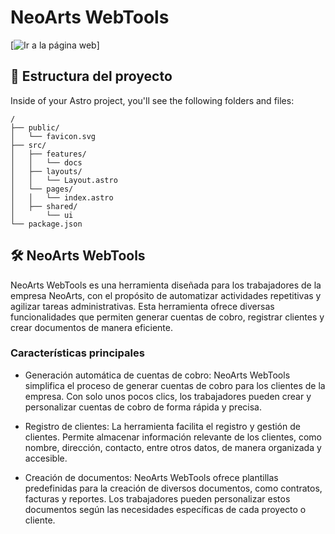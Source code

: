# NeoArts WebTools


[![Ir a la página web](https://neoarts.com.co/)]

## 🚀 Estructura del proyecto

Inside of your Astro project, you'll see the following folders and files:

```text
/
├── public/
│   └── favicon.svg
├── src/
│   ├── features/
│   │   └── docs
│   ├── layouts/
│   │   └── Layout.astro
│   └── pages/
│   │   └── index.astro
│   ├── shared/
│       └── ui
└── package.json
```

## 🛠️ NeoArts WebTools

NeoArts WebTools es una herramienta diseñada para los trabajadores de la empresa NeoArts, con el propósito de automatizar actividades repetitivas y agilizar tareas administrativas. Esta herramienta ofrece diversas funcionalidades que permiten generar cuentas de cobro, registrar clientes y crear documentos de manera eficiente.

### Características principales

- Generación automática de cuentas de cobro: NeoArts WebTools simplifica el proceso de generar cuentas de cobro para los clientes de la empresa. Con solo unos pocos clics, los trabajadores pueden crear y personalizar cuentas de cobro de forma rápida y precisa.

- Registro de clientes: La herramienta facilita el registro y gestión de clientes. Permite almacenar información relevante de los clientes, como nombre, dirección, contacto, entre otros datos, de manera organizada y accesible.

- Creación de documentos: NeoArts WebTools ofrece plantillas predefinidas para la creación de diversos documentos, como contratos, facturas y reportes. Los trabajadores pueden personalizar estos documentos según las necesidades específicas de cada proyecto o cliente.

